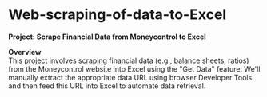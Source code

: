# Web-scraping-of-data-to-Excel  


**Project: Scrape Financial Data from Moneycontrol to Excel**    


**Overview**    
This project involves scraping financial data (e.g., balance sheets, ratios) from the Moneycontrol website into Excel using the "Get Data" feature. We'll manually extract the appropriate data URL using browser Developer Tools and then feed this URL into Excel to automate data retrieval.  




